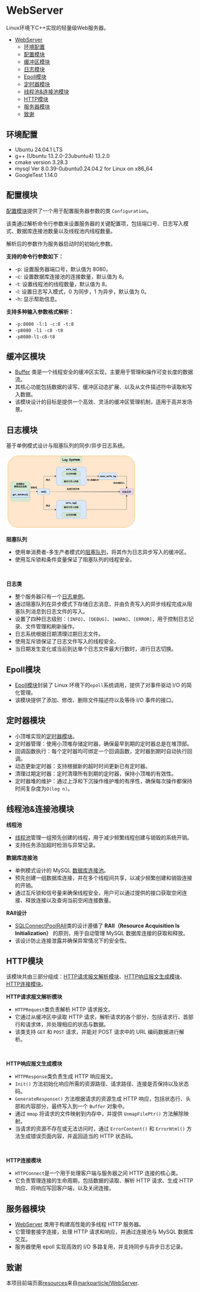# WebServer

Linux环境下C++实现的轻量级Web服务器。

- [WebServer](#webserver)
  - [环境配置](#环境配置)
  - [配置模块](#配置模块)
  - [缓冲区模块](#缓冲区模块)
  - [日志模块](#日志模块)
  - [Epoll模块](#epoll模块)
  - [定时器模块](#定时器模块)
  - [线程池\&连接池模块](#线程池连接池模块)
  - [HTTP模块](#http模块)
  - [服务器模块](#服务器模块)
  - [致谢](#致谢)

## 环境配置

- Ubuntu 24.04.1 LTS
- g++ (Ubuntu 13.2.0-23ubuntu4) 13.2.0
- cmake version 3.28.3
- mysql Ver 8.0.39-0ubuntu0.24.04.2 for Linux on x86_64
- GoogleTest 1.14.0

## 配置模块

[配置模块](/src/config/)提供了一个用于配置服务器参数的类 `Configuration`。

该类通过解析命令行参数来设置服务器的关键配置项，包括端口号、日志写入模式、数据库连接池数量以及线程池内线程数量。

解析后的参数作为服务器启动时的初始化参数。

**支持的命令行参数如下：**

- -p: 设置服务器端口号，默认值为 8080。
- -c: 设置数据库连接池的连接数量，默认值为 8。
- -t: 设置线程池的线程数量，默认值为 8。
- -l: 设置日志写入模式，0 为同步，1 为异步，默认值为 0。
- -h: 显示帮助信息。

**支持多种输入参数格式解析：**

- `-p:8080 -l:1 -c:8 -t:8`
- `-p8080 -l1 -c8 -t8`
- `-p8080-l1-c8-t8`

## 缓冲区模块

- [Buffer](/src/buffer/buffer.h) 类是一个线程安全的缓冲区实现，主要用于管理和操作可变长度的数据流。
- 其核心功能包括数据的读写、缓冲区动态扩展、以及从文件描述符中读取和写入数据。
- 该模块设计的目标是提供一个高效、灵活的缓冲区管理机制，适用于高并发场景。

## 日志模块

基于单例模式设计与阻塞队列的同步/异步日志系统。

<img src="resources/images/LogSystem.jpg" alt="Logsystem" width="350" height="200" />

**阻塞队列**

- 使用单消费者-多生产者模式的[阻塞队列](src/log/block_queue.h)，将其作为日志异步写入的缓冲区。
- 使用互斥锁和条件变量保证了阻塞队列的线程安全。

<br>

**日志类**

- 整个服务器只有一个[日志单例](/src/log/log.h)。
- 通过阻塞队列在异步模式下存储日志消息，并由负责写入的异步线程完成从阻塞队列消息到日志文件的写入。
- 设置了四种日志级别：`[INFO]`、`[DEBUG]`、`[WARN]`、`[ERROR]`，用于控制日志记录、文件管理和刷新操作。
- 日志系统根据日期清理过期日志文件。
- 使用互斥锁保证了日志文件写入的线程安全。
- 当日期发生变化或当前到达单个日志文件最大行数时，进行日志切换。

## Epoll模块

- [Epoll模块](/src//epoll/epoll.h)封装了 Linux 环境下的`epoll`系统调用，提供了对事件驱动 I/O 的简化管理。
- 该模块提供了添加、修改、删除文件描述符以及等待 I/O 事件的接口。


## 定时器模块

- 小顶堆实现的[定时器模块](/src/timer/time.h)。
- 定时器管理：使用小顶堆存储定时器，确保最早到期的定时器总是在堆顶部。
- 回调函数执行：每个定时器均可绑定一个回调函数，定时器到期时自动执行回调。
- 动态更新定时器：支持根据新的超时时间更新已有定时器。
- 清理过期定时器：定时清理所有到期的定时器，保持小顶堆的有效性。
- 定时器堆的维护：通过上浮和下沉操作维护堆的有序性，确保每次操作都保持时间复杂度为`O(log n)`。

## 线程池&连接池模块

**线程池**

- [线程池](/src/pool/thread_pool.h)管理一组预先创建的线程，用于减少频繁线程创建与销毁的系统开销。
- 支持任务添加超时检测与异常记录。

**数据库连接池**

- 单例模式设计的 MySQL [数据库连接池](/src/pool/db_connect_pool.h)。
- 预先创建一组数据库连接，并在多个线程间共享，以减少频繁创建和销毁连接的开销。
- 通过互斥锁和信号量来确保线程安全，用户可以通过提供的接口获取空闲连接、释放连接以及查询当前空闲连接数量。

**RAII设计**

- [SQLConnectPoolRAII](/src//pool/db_connect_pool_RAII.h)类的设计遵循了 **RAII（Resource Acquisition Is Initialization）** 的原则，用于自动管理 MySQL 数据库连接的获取和释放。
- 该设计防止连接泄露并确保异常情况下的安全性。


## HTTP模块

该模块共由三部分组成：[HTTP请求报文解析模块](/src/http/http_request.h)、[HTTP响应报文生成模块](/src/http/http_response.h)、[HTTP连接模块](/src/http/http_connect.h)。

**HTTP请求报文解析模块**

- `HTTPRequest`类负责解析 HTTP 请求报文。
- 它通过从缓冲区中读取 HTTP 请求，解析请求的各个部分，包括请求行、首部行和请求体，并处理相应的状态与数据。
- 该类支持 `GET` 和 `POST` 请求，并能对 POST 请求中的 URL 编码数据进行解析。

<br>

**HTTP响应报文生成模块**

- `HTTPResponse`类负责生成 HTTP 响应报文。
- `Init()` 方法初始化响应所需的资源路径、请求路径、连接是否保持以及状态码。
- `GenerateResponse()` 方法根据请求的资源生成 HTTP 响应，包括状态行、头部和内容部分，最终写入到一个 `Buffer` 对象中。
- 通过 `mmap` 将请求的文件映射到内存中，并提供 `UnmapFilePtr()` 方法解除映射。
- 当请求的资源不存在或无法访问时，通过 `ErrorContent()` 和 `ErrorHtml()` 方法生成错误页面内容，并返回适当的 HTTP 状态码。

<br>

**HTTP连接模块**

- `HTTPConnect`是一个用于处理客户端与服务器之间 HTTP 连接的核心类。
- 它负责管理连接的生命周期，包括数据的读取、解析 HTTP 请求、生成 HTTP 响应、将响应写回客户端，以及关闭连接。


## 服务器模块

- [WebServer](/src/server/server.h) 类用于构建高性能的多线程 HTTP 服务器。
- 它管理套接字连接，处理 HTTP 请求和响应，并通过连接池与 MySQL 数据库交互。
- 服务器使用 epoll 实现高效的 I/O 多路复用，并支持同步与异步日志记录。

## 致谢

本项目前端页面[resources](/resources/)来自[markparticle/WebServer](https://github.com/markparticle/WebServer/tree/master).

